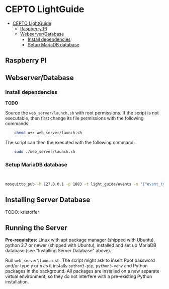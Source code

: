 # CEPTO LightGuide


<!-- @import "[TOC]" {cmd="toc" depthFrom=1 depthTo=6 orderedList=false} -->

<!-- code_chunk_output -->

- [CEPTO LightGuide](#cepto-lightguide)
  - [Raspberry PI](#raspberry-pi)
  - [Webserver/Database](#webserverdatabase)
    - [Install dependencies](#install-dependencies)
    - [Setup MariaDB database](#setup-mariadb-database)

<!-- /code_chunk_output -->


## Raspberry PI

## Webserver/Database

### Install dependencies

**TODO** 

Source the `web_server/launch.sh` with root permissions. If the script is not executable, then first change its file permissions with the following commands:
```sh
    chmod u+x web_server/launch.sh
```

The script can then the executed with the following command:
```sh
    sudo ./web_server/launch.sh
```

### Setup MariaDB database

 ```sh
    
 ```



```bash
mosquitto_pub -h 127.0.0.1 -p 1883 -t light_guide/events -m '{"event_type": "notification", "user": {"full_name": "user", "date_of_birth": "1940-01-01"},  "time_of_occurence" : "2021-04-24 23:23:02" }'
```

## Installing Server Database
TODO: kristoffer

## Running the Server
**Pre-requisites:** Linux with apt package manager (shipped with Ubuntu), 
python 3.7 or newer (shipped with Ubuntu), installed and set up MariaDB database
(see "Installing Server Database" above).

Run `web_server\launch.sh`. The script might ask to insert Root password and/or
type `y` or `n` as it installs `python3-pip`, `python3-venv` and Python packages in the background.
All packages are installed on a new separate virtual environment, so they do not
interfere with a pre-existing Python installation.